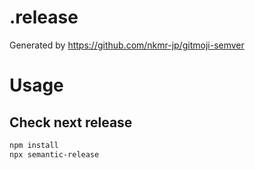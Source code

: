 # .release

Generated by https://github.com/nkmr-jp/gitmoji-semver


# Usage

## Check next release
```sh
npm install
npx semantic-release
```
